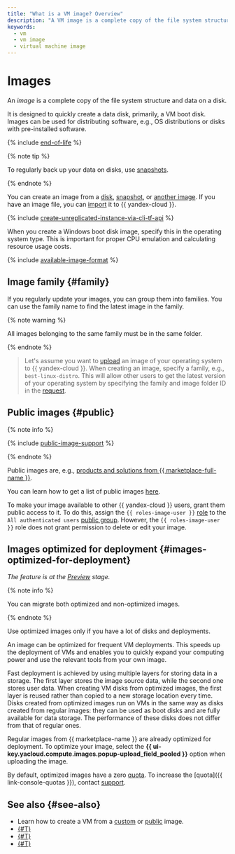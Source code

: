 ```yaml
---
title: "What is a VM image? Overview"
description: "A VM image is a complete copy of the file system structure and data on a disk. Images can be used for distributing software, e.g., OS distributions or disks with pre-installed software."
keywords:
  - vm
  - vm image
  - virtual machine image
---
```


# Images

An _image_ is a complete copy of the file system structure and data on a disk.

It is designed to quickly create a data disk, primarily, a VM boot disk. Images can be used for distributing software, e.g., OS distributions or disks with pre-installed software.

{% include [end-of-life](../../_includes/compute/end-of-life.md) %}

{% note tip %}

To regularly back up your data on disks, use [snapshots](snapshot.md).

{% endnote %}

You can create an image from a [disk](../operations/image-create/create-from-disk.md), [snapshot](../operations/image-create/create-from-snapshot.md), or [another image](../operations/image-create/create-from-image.md). If you have an image file, you can [import](../operations/image-create/upload.md) it to {{ yandex-cloud }}.

{% include [create-unreplicated-instance-via-cli-tf-api](../_includes_service/create-unreplicated-instance-via-cli-tf-api.md) %}

When you create a Windows boot disk image, specify this in the operating system type. This is important for proper CPU emulation and calculating resource usage costs.

{% include [available-image-format](../../_includes/compute/available-image-format.md) %}

## Image family {#family}

If you regularly update your images, you can group them into families. You can use the family name to find the latest image in the family.

{% note warning %}

All images belonging to the same family must be in the same folder.

{% endnote %}

> Let's assume you want to [upload](../operations/image-create/upload.md) an image of your operating system to {{ yandex-cloud }}. When creating an image, specify a family, e.g., `best-linux-distro`. This will allow other users to get the latest version of your operating system by specifying the family and image folder ID in the [request](../api-ref/Image/getLatestByFamily.md).

## Public images {#public}

{% note info %}

{% include [public-image-support](../../_includes/compute/public-image-support.md) %}

{% endnote %}

Public images are, e.g., [products and solutions from {{ marketplace-full-name }}](/marketplace).

You can learn how to get a list of public images [here](../operations/images-with-pre-installed-software/get-list.md).

To make your image available to other {{ yandex-cloud }} users, grant them public access to it. To do this, assign the `{{ roles-image-user }}` [role](../security/) to the `All authenticated users` [public group](../../iam/concepts/access-control/public-group.md). However, the `{{ roles-image-user }}` role does not grant permission to delete or edit your image.

## Images optimized for deployment {#images-optimized-for-deployment}

_The feature is at the [Preview](../../overview/concepts/launch-stages.md) stage._

{% note info %}

You can migrate both optimized and non-optimized images.

{% endnote %}

Use optimized images only if you have a lot of disks and deployments.

An image can be optimized for frequent VM deployments. This speeds up the deployment of VMs and enables you to quickly expand your computing power and use the relevant tools from your own image.

Fast deployment is achieved by using multiple layers for storing data in a storage. The first layer stores the image source data, while the second one stores user data. When creating VM disks from optimized images, the first layer is reused rather than copied to a new storage location every time. Disks created from optimized images run on VMs in the same way as disks created from regular images: they can be used as boot disks and are fully available for data storage. The performance of these disks does not differ from that of regular ones.

Regular images from {{ marketplace-name }} are already optimized for deployment. To optimize your image, select the **{{ ui-key.yacloud.compute.images.popup-upload_field_pooled }}** option when uploading the image.

By default, optimized images have a zero [quota](../concepts/limits.md#compute-quotas). To increase the [quota]({{ link-console-quotas }}), contact [support](../../support/overview.md).

## See also {#see-also}

* Learn how to create a VM from a [custom](../operations/vm-create/create-from-user-image.md) or [public](../operations/images-with-pre-installed-software/create.md) image.
* [{#T}](../operations/image-create/custom-image.md)
* [{#T}](../operations/image-control/import.md)
* [{#T}](../operations/image-control/access.md)
